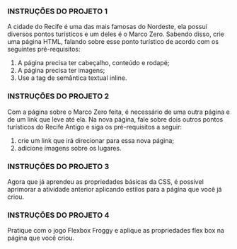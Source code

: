 <h3>INSTRUÇÕES DO PROJETO 1</h3>
A cidade do Recife é uma das mais famosas do Nordeste, ela possui diversos pontos turísticos e um deles é o Marco Zero. Sabendo disso, crie uma página HTML, falando sobre esse ponto turístico de acordo com os seguintes pré-requisitos: 

 1. A página precisa ter cabeçalho, conteúdo e rodapé;
 2. A página precisa ter imagens; 
 3. Use a tag de semântica textual inline. 

<h3>INSTRUÇÕES DO PROJETO 2</h3>
Com a página sobre o Marco Zero feita, é necessário de uma outra página e de um link que leve até ela. Na nova página, fale sobre dois outros pontos turísticos do Recife Antigo e siga os pré-requisitos a seguir: 

 1. crie um link que irá direcionar para essa nova página; 
 2. adicione imagens sobre os lugares.

<h3>INSTRUÇÕES DO PROJETO 3</h3>
Agora que já aprendeu as propriedades básicas da CSS, é possível aprimorar a atividade anterior aplicando estilos para a página que você já criou.

<h3>INSTRUÇÕES DO PROJETO 4</h3>
Pratique com o jogo Flexbox Froggy e aplique as propriedades flex box na página que você criou.
